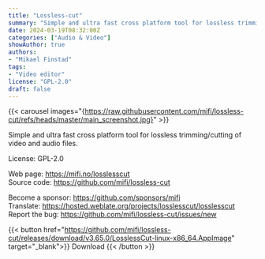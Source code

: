 ```yaml
---
title: "Lossless-cut"
summary: "Simple and ultra fast cross platform tool for lossless trimming/cutting of video and audio files."
date: 2024-03-19T08:32:00Z
categories: ["Audio & Video"]
showAuthor: true
authors:
- "Mikael Finstad"
tags: 
- "Video editor"
license: "GPL-2.0"
draft: false
---
```


{{< carousel images="{https://raw.githubusercontent.com/mifi/lossless-cut/refs/heads/master/main_screenshot.jpg}" >}}

Simple and ultra fast cross platform tool for lossless trimming/cutting of video and audio files.

License: GPL-2.0

Web page: <https://mifi.no/losslesscut>  
Source code: <https://github.com/mifi/lossless-cut>

Become a sponsor: <https://github.com/sponsors/mifi>  
Translate: <https://hosted.weblate.org/projects/losslesscut/losslesscut>  
Report the bug: <https://github.com/mifi/lossless-cut/issues/new>  

{{< button href="https://github.com/mifi/lossless-cut/releases/download/v3.65.0/LosslessCut-linux-x86_64.AppImage" target="_blank">}}
Download
{{< /button >}}